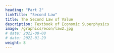 ```yaml
---
heading: "Part 2"
linkTitle: "Second Law"
title: The Second Law of Value
description: Textbook of Economic Superphysics
image: /graphics/econ/law2.jpg
# date: 2022-08-08
# date: 2022-01-29
weight: 8
---
```

